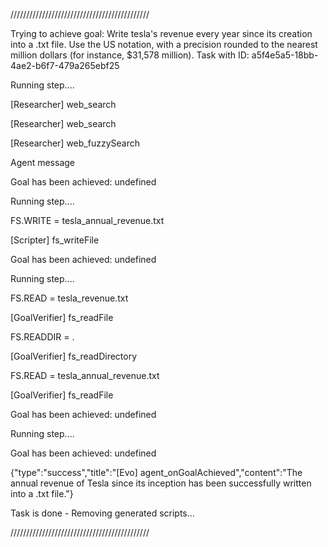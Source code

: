 
////////////////////////////////////////////

Trying to achieve goal: Write tesla's revenue every year since its creation into a .txt file. Use the US notation, with a precision rounded to the nearest million dollars (for instance, $31,578 million).
Task with ID: a5f4e5a5-18bb-4ae2-b6f7-479a265ebf25

Running step....

[Researcher] web_search

[Researcher] web_search

[Researcher] web_fuzzySearch

Agent message

Goal has been achieved: undefined
  


Running step....

FS.WRITE = tesla_annual_revenue.txt
  


[Scripter] fs_writeFile

Goal has been achieved: undefined
  


Running step....

FS.READ = tesla_revenue.txt
  


[GoalVerifier] fs_readFile

FS.READDIR = .
  


[GoalVerifier] fs_readDirectory

FS.READ = tesla_annual_revenue.txt
  


[GoalVerifier] fs_readFile

Goal has been achieved: undefined
  


Running step....

Goal has been achieved: undefined
  


{"type":"success","title":"[Evo] agent_onGoalAchieved","content":"The annual revenue of Tesla since its inception has been successfully written into a .txt file."}

Task is done - Removing generated scripts...

////////////////////////////////////////////


